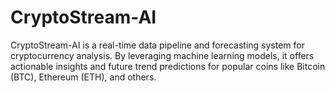 # CryptoStream-AI
CryptoStream-AI is a real-time data pipeline and forecasting system for cryptocurrency analysis. By leveraging machine learning models, it offers actionable insights and future trend predictions for popular coins like Bitcoin (BTC), Ethereum (ETH), and others.
